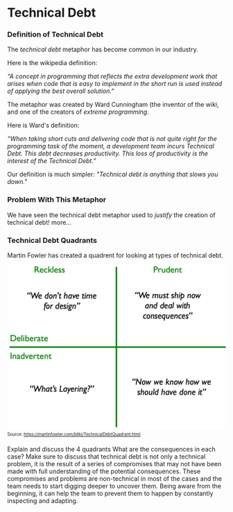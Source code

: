 # Technical Debt


### Definition of Technical Debt
The <em>technical debt</em> metaphor has become common in our industry.

Here is the wikipedia definition:

<em>“A concept in programming that reflects the extra development work that arises when code that is easy to implement in the short run is used instead of applying the best overall solution.” </em>

The metaphor was created by Ward Cunningham (the inventor of the wiki, and one of the creators of <em>extreme programming</em>. 

Here is Ward's definition:

<em>“When taking short cuts and delivering code that is not quite right for the programming task of the moment, a development team incurs Technical Debt. This debt decreases productivity. This loss of productivity is the interest of the Technical Debt.”</em>

Our definition is much simpler:
<em>"Technical debt is anything that slows you down."</em>


### Problem With This Metaphor
We have seen the technical debt metaphor used to <em>justify</em> the creation of technical debt! more...


### Technical Debt Quadrants 

Martin Fowler has created a quadrent for looking at types of technical debt.

![Technical Debt Quadrants](media/techDebtQuadrant.png)
<sub><sup>Source: https://martinfowler.com/bliki/TechnicalDebtQuadrant.html</sup></sub>


Explain and discuss the 4 quadrants
What are the consequences in each case?
Make sure to discuss that technical debt is not only a technical problem, it is the result of a series of compromises that may not have been made with full understanding of the potential consequences. These compromises and problems are non-technical in most of the cases and the team needs to start digging deeper to uncover them. Being aware from the beginning, it can help the team to prevent them to happen by constantly inspecting and adapting.

